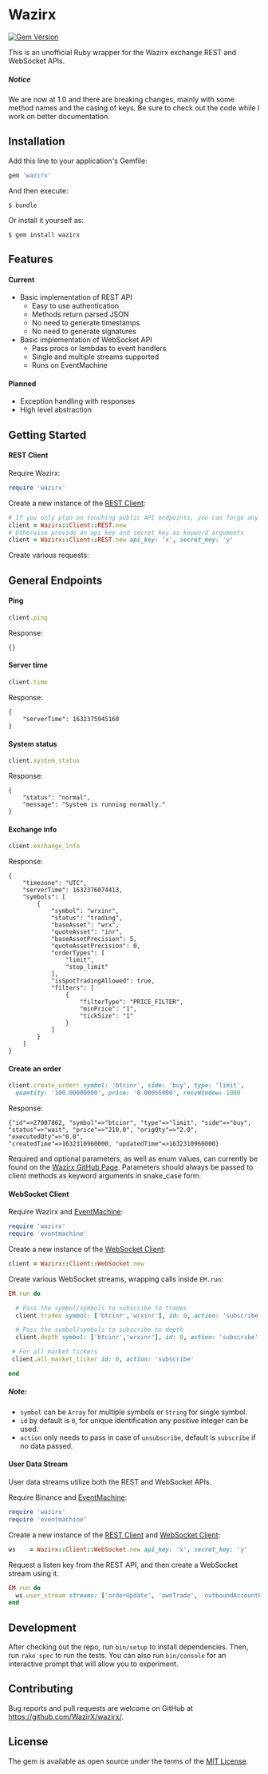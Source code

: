 # Wazirx

[![Gem Version](https://badge.fury.io/rb/binance.svg)](https://badge.fury.io/rb/binance)

This is an unofficial Ruby wrapper for the Wazirx exchange REST and WebSocket APIs.

##### Notice

We are now at 1.0 and there are breaking changes, mainly with some method names and the casing of keys. Be sure to check out the code while I work on better documentation.

## Installation

Add this line to your application's Gemfile:

```ruby
gem 'wazirx'
```

And then execute:

    $ bundle

Or install it yourself as:

    $ gem install wazirx

## Features

#### Current

* Basic implementation of REST API
  * Easy to use authentication
  * Methods return parsed JSON
  * No need to generate timestamps
  * No need to generate signatures
* Basic implementation of WebSocket API
  * Pass procs or lambdas to event handlers
  * Single and multiple streams supported
  * Runs on EventMachine

#### Planned

* Exception handling with responses
* High level abstraction

## Getting Started

#### REST Client

Require Wazirx:

```ruby
require 'wazirx'
```

Create a new instance of the [REST Client](http://www.rubydoc.info/gems/wazirx):

```ruby
# If you only plan on touching public API endpoints, you can forgo any arguments
client = Wazirx::Client::REST.new
# Otherwise provide an api_key and secret_key as keyword arguments
client = Wazirx::Client::REST.new api_key: 'x', secret_key: 'y'
```

Create various requests:

## General Endpoints

#### Ping

```ruby
client.ping
```
Response:
```json-doc
{}
```
#### Server time

```ruby
client.time
```
Response:
```json-doc
{
    "serverTime": 1632375945160
}
```
#### System status

```ruby
client.system_status
```
Response:
```json-doc
{
    "status": "normal",
    "message": "System is running normally."
}
```
#### Exchange info

```ruby
client.exchange_info
```
Response:
```json-doc
{
    "timezone": "UTC",
    "serverTime": 1632376074413,
    "symbols": [
        {
            "symbol": "wrxinr",
            "status": "trading",
            "baseAsset": "wrx",
            "quoteAsset": "inr",
            "baseAssetPrecision": 5,
            "quoteAssetPrecision": 0,
            "orderTypes": [
                "limit",
                "stop_limit"
            ],
            "isSpotTradingAllowed": true,
            "filters": [
                {
                    "filterType": "PRICE_FILTER",
                    "minPrice": "1",
                    "tickSize": "1"
                }
            ]
        }
    ]
}
```
#### Create an order
```ruby
client.create_order! symbol: 'btcinr', side: 'buy', type: 'limit',
  quantity: '100.00000000', price: '0.00055000', recvWindow: 1000
```
Response:
```json-doc
{"id"=>27007862, "symbol"=>"btcinr", "type"=>"limit", "side"=>"buy",
"status"=>"wait", "price"=>"210.0", "origQty"=>"2.0", "executedQty"=>"0.0",
"createdTime"=>1632310960000, "updatedTime"=>1632310960000}
```

Required and optional parameters, as well as enum values, can currently be found on the [Wazirx GitHub Page](https://wazirx.github.io/#public-rest-api-for-wazirx). Parameters should always be passed to client methods as keyword arguments in snake_case form.

#### WebSocket Client

Require Wazirx and [EventMachine](https://github.com/eventmachine/eventmachine):

```ruby
require 'wazirx'
require 'eventmachine'
```

Create a new instance of the [WebSocket Client](http://www.rubydoc.info/gems/wazirx):

```ruby
client = Wazirx::Client::WebSocket.new
```

Create various WebSocket streams, wrapping calls inside `EM.run`:

```ruby
EM.run do

  # Pass the symbol/symbols to subscribe to trades
  client.trades symbol: ['btcinr','wrxinr'], id: 0, action: 'subscribe'

  # Pass the symbol/symbols to subscribe to depth
  client.depth symbol: ['btcinr','wrxinr'], id: 0, action: 'subscribe'

 # For all market tickers
 client.all_market_ticker id: 0, action: 'subscribe'

end
```
##### Note:
* `symbol` can be `Array` for multiple symbols or `String` for single symbol.
* `id` by default is `0`, for unique identification any positive integer can be used.
* `action` only needs to pass in case of `unsubscribe`, default is `subscribe` if no data passed.
#### User Data Stream

User data streams utilize both the REST and WebSocket APIs.

Require Binance and [EventMachine](https://github.com/eventmachine/eventmachine):

```ruby
require 'wazirx'
require 'eventmachine'
```

Create a new instance of the [REST Client](http://www.rubydoc.info/gems/wazirx) and [WebSocket Client](http://www.rubydoc.info/gems/wazirx):

```ruby
ws    = Wazirx::Client::WebSocket.new api_key: 'x', secret_key: 'y'
```

Request a listen key from the REST API, and then create a WebSocket stream using it.

```ruby
EM.run do
  ws.user_stream streams: ['orderUpdate', 'ownTrade', 'outboundAccountPosition', id: 0, action: 'subscribe']
end
```

## Development

After checking out the repo, run `bin/setup` to install dependencies. Then, run `rake spec` to run the tests. You can also run `bin/console` for an interactive prompt that will allow you to experiment.

## Contributing

Bug reports and pull requests are welcome on GitHub at https://github.com/WazirX/wazirx/.

## License

The gem is available as open source under the terms of the [MIT License](http://opensource.org/licenses/MIT).
